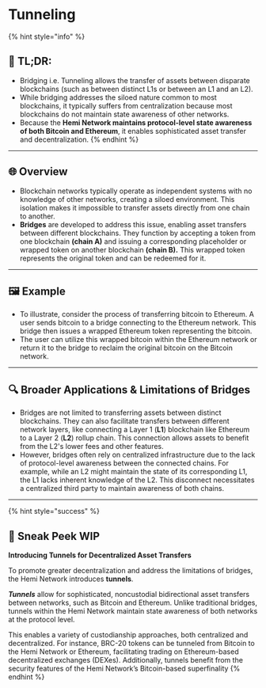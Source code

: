 # Tunneling

{% hint style="info" %}
## 📜 **TL;DR:**

* Bridging i.e. Tunneling allows the transfer of assets between disparate blockchains (such as between distinct L1s or between an L1 and an L2).
* While bridging addresses the siloed nature common to most blockchains, it typically suffers from centralization because most blockchains do not maintain state awareness of other networks.
* Because the **Hemi Network maintains protocol-level state awareness of both Bitcoin and Ethereum**, it enables sophisticated asset transfer and decentralization.
{% endhint %}

***

## 🌐 **Overview**

* Blockchain networks typically operate as independent systems with no knowledge of other networks, creating a siloed environment. This isolation makes it impossible to transfer assets directly from one chain to another.
* **Bridges** are developed to address this issue, enabling asset transfers between different blockchains. They function by accepting a token from one blockchain **(chain A)** and issuing a corresponding placeholder or wrapped token on another blockchain **(chain B).** This wrapped token represents the original token and can be redeemed for it.

***

## 🖼️ **Example**

* To illustrate, consider the process of transferring bitcoin to Ethereum. A user sends bitcoin to a bridge connecting to the Ethereum network. This bridge then issues a wrapped Ethereum token representing the bitcoin.
* The user can utilize this wrapped bitcoin within the Ethereum network or return it to the bridge to reclaim the original bitcoin on the Bitcoin network.

***

## 🔍 **Broader Applications & Limitations of Bridges**

* Bridges are not limited to transferring assets between distinct blockchains. They can also facilitate transfers between different network layers, like connecting a Layer 1 (**L1**) blockchain like Ethereum to a Layer 2 (**L2**) rollup chain. This connection allows assets to benefit from the L2's lower fees and other features.
* However, bridges often rely on centralized infrastructure due to the lack of protocol-level awareness between the connected chains. For example, while an L2 might maintain the state of its corresponding L1, the L1 lacks inherent knowledge of the L2. This disconnect necessitates a centralized third party to maintain awareness of both chains.

***

{% hint style="success" %}
## 👀 Sneak Peek WIP

**Introducing Tunnels for Decentralized Asset Transfers**

To promote greater decentralization and address the limitations of bridges, the Hemi Network introduces **tunnels**.&#x20;

_**Tunnels**_ allow for sophisticated, noncustodial bidirectional asset transfers between networks, such as Bitcoin and Ethereum. Unlike traditional bridges, tunnels within the Hemi Network maintain state awareness of both networks at the protocol level.

This enables a variety of custodianship approaches, both centralized and decentralized. For instance, BRC-20 tokens can be tunneled from Bitcoin to the Hemi Network or Ethereum, facilitating trading on Ethereum-based decentralized exchanges (DEXes). Additionally, tunnels benefit from the security features of the Hemi Network’s Bitcoin-based superfinality
{% endhint %}
